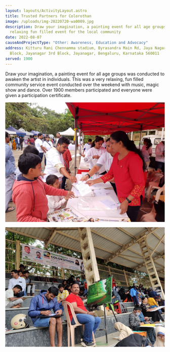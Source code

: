 ```yaml
---
layout: layouts/ActivityLayout.astro
title: Trusted Partners for Colorothan
image: /uploads/img-20220720-wa0009.jpg
description: Draw your imagination, a painting event for all age groups, a
  relaxing fun filled event for the local community
date: 2022-08-07
causeAndProjectType: "Other: Awareness, Education and Advocacy"
address: Kitturu Rani Chennamma stadium, Byrasandra Main Rd, Jaya Nagar 1st
  Block, Jayanagar 3rd Block, Jayanagar, Bengaluru, Karnataka 560011
served: 1900
---
```

Draw your imagination, a painting event for all age groups was conducted to awaken the artist in individuals. This was a very relaxing, fun filled community service event conducted over the weekend with music, magic show and dance. Over 1900 members participated and everyone were given a participation certificate.

![Art_supply_distribution](/uploads/img_20220807_113837386.jpg "Distribution of art supplies for the participants")

![art_work](/uploads/img_20220807_121034.jpg "Artist with his art work")